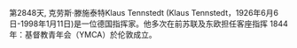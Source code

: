 第2848天, 克劳斯·滕施泰特Klaus Tennstedt (Klaus Tennstedt，1926年6月6日-1998年1月11日)是一位德国指挥家。他多次在前苏联及东欧担任客座指挥
1844年：基督教青年会（YMCA）於伦敦成立。